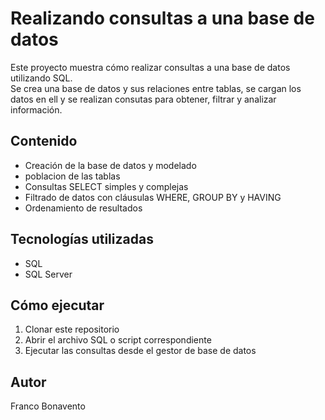 # Realizando consultas a una base de datos

Este proyecto muestra cómo realizar consultas a una base de datos utilizando SQL.  
Se crea una base de datos y sus relaciones entre tablas, se cargan los datos en ell y se realizan consutas para obtener, filtrar y analizar información.

## Contenido

- Creación de la base de datos y modelado
- poblacion de las tablas
- Consultas SELECT simples y complejas
- Filtrado de datos con cláusulas WHERE, GROUP BY y HAVING
- Ordenamiento de resultados

## Tecnologías utilizadas

- SQL
- SQL Server

## Cómo ejecutar

1. Clonar este repositorio
2. Abrir el archivo SQL o script correspondiente
3. Ejecutar las consultas desde el gestor de base de datos

## Autor

Franco Bonavento  


